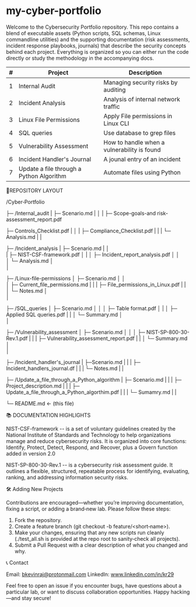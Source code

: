 # my-cyber-portfolio

Welcome to the Cybersecurity Portfolio repository. This repo contains a blend of executable assets (Python scripts, SQL schemas, Linux commandline utilities) and the supporting documentation (risk assessments, incident response playbooks, journals) that describe the security concepts behind each project. Everything is organized so you can either run the code directly or study the methodology in the accompanying docs.

| # | Project | Description |
|---|---------|-------------|
| 1 | Internal Audit | Managing security risks by auditing |
| 2 | Incident Analysis | Analysis of internal network traffic |
| 3 | Linux File Permissions | Apply File permissions in Linux CLI |
| 4 | SQL queries | Use database to grep files |
| 5 | Vulnerability Assessment | How to handle when a vulnerability is found |
| 6 | Incident Handler's Journal | A jounal entry of an incident |
| 7 | Update a file through a Python Algorithm | Automate files using Python | 

📁REPOSITORY LAYOUT

/Cyber‑Portfolio


├─ /Internal_audit
|   ├─ Scenario.md
|   │
|   ├─ Scope-goals-and risk-assessment_report.pdf  

  ├─ Controls_Checklist.pdf
|   │ 
|   ├─ Compliance_Checklist.pdf
|   |
|   └─ Analysis.md
|
|

├─ /Incident_analysis
|   ├─ Scenario.md
|   │  
|   ├─ NIST-CSF-framework.pdf
│   |
│   ├─ Incident_report_analysis.pdf
│   │   
│   └─ Analysis.md
│       
│

├─ /Linux-file-permissions
│   ├─ Scenario.md
│   │  
│   ├─ Current_file_permissions.md
|   |
|   ├─ File_permissions_in_Linux.pdf
|   |
│   └─ Notes.md
│       
│

├─ /SQL_queries
│   ├─ Scenario.md
│   │ 
│   ├─ Table format.pdf
│   |
│   ├─ Applied SQL queries.pdf
|   |
│   └─ Summary.md
│      
│

├─ /Vulnerability_assessment
│   ├─ Scenario.md
│   │
│   ├─ NIST-SP-800-30-Rev.1.pdf
|   |
|   ├─ Vulnerability_assessment_report.pdf
|   |
│   └─ Summary.md
│   
│

├─ /Incident_handler's_journal
|   ├─Scenario.md
|   |
|   ├─ Incident_handlers_journal.df
|   |
|   └─ Notes.md
|
|

├─ /Update_a_file_through_a_Python_algorithm
|   ├─ Scenario.md
|   |
|   ├─ Project_description.md
|   |
|   ├─ Update_a_file_through_a_Python_algorthim.pdf
|   |
|   └─ Sumamry.md
|
|

└─ README.md                    ← (this file)


📚 DOCUMENTATION HIGHLIGHTS

NIST-CSF-framework --  is a set of voluntary guidelines created by the National Institute of Standards and Technology to help organizations manage and reduce cybersecurity risks. It is organized into core functions: Identify, Protect, Detect, Respond, and Recover, plus a Govern function added in version 2.0

NIST-SP-800-30-Rev.1 -- is a cybersecurity risk assessment guide. It outlines a flexible, structured, repeatable process for identifying, evaluating, ranking, and addressing information security risks.


🛠️ Adding New Projects

Contributions are encouraged—whether you’re improving documentation, fixing a script, or adding a brand‑new lab. Please follow these steps:
1. Fork the repository.
2. Create a feature branch (git checkout -b feature/<short‑name>).
3. Make your changes, ensuring that any new scripts run cleanly (./test_all.sh is provided at the repo root to sanity‑check all projects).
4. Submit a Pull Request with a clear description of what you changed and why.


📞 Contact

Email: bkevinraj@protonmail.com
LinkedIn: www.linkedin.com/in/kr29

Feel free to open an issue if you encounter bugs, have questions about a particular lab, or want to discuss collaboration opportunities. Happy hacking—and stay secure!
